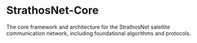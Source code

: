 # StrathosNet-Core
The core framework and architecture for the StrathosNet satellite communication network, including foundational algorithms and protocols.
